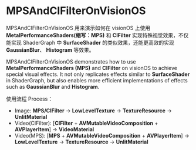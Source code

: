 # MPSAndCIFilterOnVisionOS
MPSAndCIFilterOnVisionOS 用来演示如何在 visionOS 上使用 **MetalPerformanceShaders(缩写：MPS)** 和 **CIFilter** 实现特殊视觉效果，不仅能实现 ShaderGraph 中 **SurfaceShader** 的类似效果，还能更高效的实现 **GaussianBlur**、 **Histogram** 等效果。

MPSAndCIFilterOnVisionOS demonstrates how to use **MetalPerformanceShaders (MPS)** and **CIFilter** on visionOS to achieve special visual effects. It not only replicates effects similar to **SurfaceShader** in ShaderGraph, but also enables more efficient implementations of effects such as **GaussianBlur** and **Histogram**.

使用流程 Process：
* Image: **MPS/CIFilter** -> **LowLevelTexture** -> **TextureResource** -> **UnlitMaterial**
* Video(CIFilter): [**CIFilter** + **AVMutableVideoComposition** + **AVPlayerItem**] -> **VideoMaterial**
* Video(MPS): [**MPS** + **AVMutableVideoComposition** + **AVPlayerItem**] -> **LowLevelTexture** -> **TextureResource** -> **UnlitMaterial**
